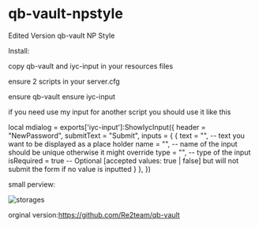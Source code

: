 # qb-vault-npstyle
Edited Version qb-vault NP Style


Install:

copy qb-vault and iyc-input in your resources files

ensure 2 scripts in your server.cfg

ensure qb-vault
ensure iyc-input

if you need use my input for another script you should use it like this

local mdialog = exports['iyc-input']:ShowIycInput({
        header = "NewPassword",
        submitText = "Submit",
        inputs = {
            {
                text = "", -- text you want to be displayed as a place holder
                name = "", -- name of the input should be unique otherwise it might override
                type = "", -- type of the input
                isRequired = true -- Optional [accepted values: true | false] but will not submit the form if no value is inputted
            }
        },
    })

small perview:

![storages](https://user-images.githubusercontent.com/86536680/160136300-69a65dca-85bc-4aa1-a8bb-60d37fe46501.png)

orginal version:https://github.com/Re2team/qb-vault
